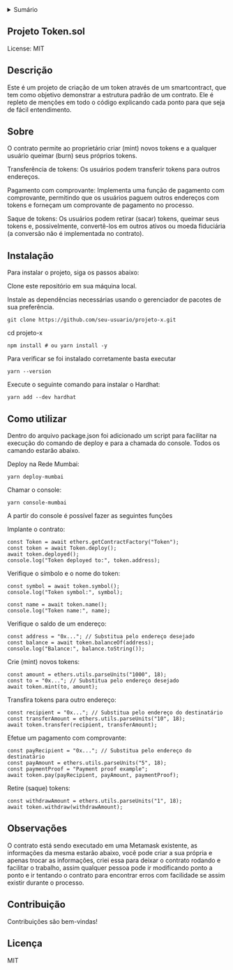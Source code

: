 <details>
  <summary>Sumário</summary>
  <ol>
    <li>
      <a href="#example"> Contrato </a>
      <ul>
        <li><a href="#descricao"> Descrição </a></li>
        <li><a href="#example"> Transferência de tokens </a></li>
        <li><a href="#example"> Gastar tokens em nome do proprietário </a></li>
        <li><a href="#example"> Retornar tokens </a></li>
        <li><a href="#example"> Transferência de tokens por endereço autorizado </a></li>
        <li><a href="#example"> Pagamento com comprovante </a></li>
        <li><a href="#saque-de-tokens"> Saque de tokens </a></li>
      </ul>
    </li>
  </ol>
</details>

## Projeto Token.sol
License: MIT

## Descrição
Este é um projeto de criação de um token através de um smartcontract, que tem como objetivo demonstrar a estrutura padrão de um contrato. Ele é repleto de menções em todo o código explicando cada ponto para que seja de fácil entendimento.

## Sobre
O contrato permite ao proprietário criar (mint) novos tokens e a qualquer usuário queimar (burn) seus próprios tokens.

Transferência de tokens: Os usuários podem transferir tokens para outros endereços.

Pagamento com comprovante: Implementa uma função de pagamento com comprovante, permitindo que os usuários paguem outros endereços com tokens e forneçam um comprovante de pagamento no processo.

Saque de tokens: Os usuários podem retirar (sacar) tokens, queimar seus tokens e, possivelmente, convertê-los em outros ativos ou moeda fiduciária (a conversão não é implementada no contrato).


## Instalação
Para instalar o projeto, siga os passos abaixo:

Clone este repositório em sua máquina local.

Instale as dependências necessárias usando o gerenciador de pacotes de sua preferência.

```
git clone https://github.com/seu-usuario/projeto-x.git
```

cd projeto-x

```
npm install # ou yarn install -y
```

Para verificar se foi instalado corretamente basta executar

```
yarn --version
```

Execute o seguinte comando para instalar o Hardhat:

```
yarn add --dev hardhat
```

## Como utilizar
Dentro do arquivo package.json foi adicionado um script para facilitar na execução do comando de deploy e para a chamada do console. Todos os camando estarão abaixo.

Deploy na Rede Mumbai: 

```
yarn deploy-mumbai
```

Chamar o console:

```
yarn console-mumbai
```

A partir do console é possível fazer as seguintes funções

Implante o contrato:
```
const Token = await ethers.getContractFactory("Token");
const token = await Token.deploy();
await token.deployed();
console.log("Token deployed to:", token.address);
```

Verifique o símbolo e o nome do token:
```
const symbol = await token.symbol();
console.log("Token symbol:", symbol);

const name = await token.name();
console.log("Token name:", name);
```

Verifique o saldo de um endereço:
```
const address = "0x..."; // Substitua pelo endereço desejado
const balance = await token.balanceOf(address);
console.log("Balance:", balance.toString());
```

Crie (mint) novos tokens:
```
const amount = ethers.utils.parseUnits("1000", 18);
const to = "0x..."; // Substitua pelo endereço desejado
await token.mint(to, amount);
```

Transfira tokens para outro endereço:
```
const recipient = "0x..."; // Substitua pelo endereço do destinatário
const transferAmount = ethers.utils.parseUnits("10", 18);
await token.transfer(recipient, transferAmount);
```

Efetue um pagamento com comprovante:
```
const payRecipient = "0x..."; // Substitua pelo endereço do destinatário
const payAmount = ethers.utils.parseUnits("5", 18);
const paymentProof = "Payment proof example";
await token.pay(payRecipient, payAmount, paymentProof);
```

Retire (saque) tokens:
```
const withdrawAmount = ethers.utils.parseUnits("1", 18);
await token.withdraw(withdrawAmount);
```

## Observações

O contrato está sendo executado em uma Metamask existente, as informações da mesma estarão abaixo, você pode criar a sua própria e apenas trocar as informações, criei essa para deixar o contrato rodando e facilitar o trabalho, assim qualquer pessoa pode ir modificando ponto a ponto e ir tentando o contrato para encontrar erros com facilidade se assim existir durante o processo.

## Contribuição
Contribuições são bem-vindas!

## Licença
MIT



